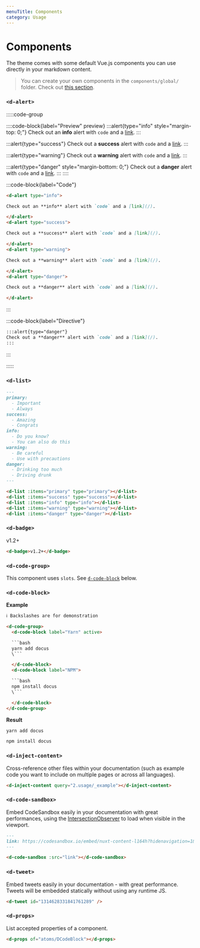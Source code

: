 ```yaml
---
menuTitle: Components
category: Usage
---
```


# Components

The theme comes with some default Vue.js components you can use directly in your markdown content.

> You can create your own components in the `components/global/` folder. Check out [this section](https://content.nuxtjs.org/writing#vue-components).

### `<d-alert>`

:::::code-group

::::code-block{label="Preview" preview}
:::alert{type="info" style="margin-top: 0;"}
Check out an **info** alert with `code` and a [link](/).
:::

:::alert{type="success"}
Check out a **success** alert with `code` and a [link](/).
:::

:::alert{type="warning"}
Check out a **warning** alert with `code` and a [link](/).
:::

:::alert{type="danger" style="margin-bottom: 0;"}
Check out a **danger** alert with `code` and a [link](/).
:::
::::

:::code-block{label="Code"}
```md
<d-alert type="info">

Check out an **info** alert with `code` and a [link](/).

</d-alert>
<d-alert type="success">

Check out a **success** alert with `code` and a [link](/).

</d-alert>
<d-alert type="warning">

Check out a **warning** alert with `code` and a [link](/).

</d-alert>
<d-alert type="danger">

Check out a **danger** alert with `code` and a [link](/).

</d-alert>
```
:::

:::code-block{label="Directive"}

```md
:::alert{type="danger"}
Check out a **danger** alert with `code` and a [link](/).
::: 
```
:::

:::::

<DProps of="atoms/DAlert"></DProps>

### `<d-list>`

<d-code-group>
<d-code-block label="Preview" active preview>

  <d-list :items="['Important', 'Always']" type="primary"></d-list>
  <d-list :items="['Amazing', 'Congrats']" type="success"></d-list>
  <d-list :items="['Do you know?', 'You can also do this']" type="info"></d-list>
  <d-list :items="['Be careful', 'Use with precautions']" type="warning"></d-list>
  <d-list :items="['Drinking too much', 'Driving drunk']" type="danger"></d-list>

</d-code-block>
<d-code-block label="Code">

```md
---
primary:
  - Important
  - Always
success:
  - Amazing
  - Congrats
info:
  - Do you know?
  - You can also do this
warning:
  - Be careful
  - Use with precautions
danger:
  - Drinking too much
  - Driving drunk
---

<d-list :items="primary" type="primary"></d-list>
<d-list :items="success" type="success"></d-list>
<d-list :items="info" type="info"></d-list>
<d-list :items="warning" type="warning"></d-list>
<d-list :items="danger" type="danger"></d-list>
```

</d-code-block>
</d-code-group>

<d-props of="atoms/DList"></d-props>

### `<d-badge>`

<d-code-group>
  <d-code-block label="Preview" active preview>
    <d-badge>v1.2+</d-badge>
  </d-code-block>
  <d-code-block label="Code">

```md
<d-badge>v1.2+</d-badge>
```

  </d-code-block>
</d-code-group>

### `<d-code-group>`

This component uses `slots`. See [`d-code-block`](#d-code-block) below.

### `<d-code-block>`

**Example**

```html
ℹ️ Backslashes are for demonstration

<d-code-group>
  <d-code-block label="Yarn" active>

  ```bash
  yarn add docus
  \```

  </d-code-block>
  <d-code-block label="NPM">

  ```bash
  npm install docus
  \```

  </d-code-block>
</d-code-group>
```

**Result**

<d-code-group>
  <d-code-block label="Yarn" active>

  ```bash
  yarn add docus
  ```

  </d-code-block>
  <d-code-block label="NPM">

  ```bash
  npm install docus
  ```

  </d-code-block>
</d-code-group>

<d-props of="atoms/DCodeBlock"></d-props>

### `<d-inject-content>`

Cross-reference other files within your documentation (such as example code you want to include on multiple pages or across all languages).

<d-code-group>
  <d-code-block label="Preview" active preview>
    <d-inject-content query="2.usage/_example"></d-inject-content>
  </d-code-block>
  <d-code-block label="Code">

```md
<d-inject-content query="2.usage/_example"></d-inject-content>
```

  </d-code-block>
</d-code-group>

<d-props of="atoms/DInjectContent"></d-props>

### `<d-code-sandbox>`

Embed CodeSandbox easily in your documentation with great performances, using the [IntersectionObserver](https://developer.mozilla.org/en-US/docs/Web/API/Intersection_Observer_API) to load when visible in the viewport.

<d-code-group>
  <d-code-block label="Preview" active preview>
    <d-code-sandbox src="https://codesandbox.io/embed/nuxt-content-l164h?hidenavigation=1&theme=dark"></d-code-sandbox>
  </d-code-block>
  <d-code-block label="Code">

```md
---
link: https://codesandbox.io/embed/nuxt-content-l164h?hidenavigation=1&theme=dark
---

<d-code-sandbox :src="link"></d-code-sandbox>
```

  </d-code-block>
</d-code-group>

<d-props of="atoms/DCodeSandbox"></d-props>

### `<d-tweet>`

Embed tweets easily in your documentation - with great performance. Tweets will be embedded statically without using any runtime JS.

<d-code-group>
  <d-code-block label="Preview" active preview>

  <d-tweet id="1314628331841761289" />

  </d-code-block>
  <d-code-block label="Code">

```md
<d-tweet id="1314628331841761289" />
```

  </d-code-block>
</d-code-group>

<d-props of="atoms/DTweet"></d-props>

### `<d-props>`

List accepted properties of a component. 

<d-code-group>
  <d-code-block label="Preview" active preview>

  <d-props of="atoms/DCodeBlock"></d-props>

  </d-code-block>
  <d-code-block label="Code">

```md
<d-props of="atoms/DCodeBlock"></d-props>
```

  </d-code-block>
</d-code-group>

<d-props of="atoms/DProps"></d-props>
